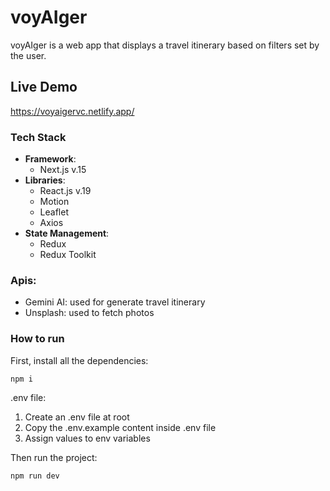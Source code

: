 # voyAIger


voyAIger is a web app that displays a travel itinerary based on filters set by the user.

## Live Demo

https://voyaigervc.netlify.app/

### Tech Stack

 - **Framework**: 
   - Next.js v.15
 - **Libraries**: 
   - React.js v.19
   - Motion
   - Leaflet
   - Axios
 - **State Management**:
   - Redux
   - Redux Toolkit


### Apis:
  - Gemini AI: used for generate travel itinerary
  - Unsplash: used to fetch photos


### How to run

First, install all the dependencies:

  

    npm i

  

.env file:

1. Create an .env file at root
2. Copy the .env.example content inside .env file
3. Assign values to env variables

Then run the project:

  

    npm run dev
